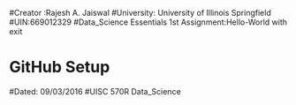 #Creator :Rajesh A. Jaiswal
#University: University of Illinois Springfield
#UIN:669012329
#Data_Science Essentials 1st Assignment:Hello-World with exit
# GitHub Setup
#Dated: 09/03/2016
#UISC 570R   Data_Science
